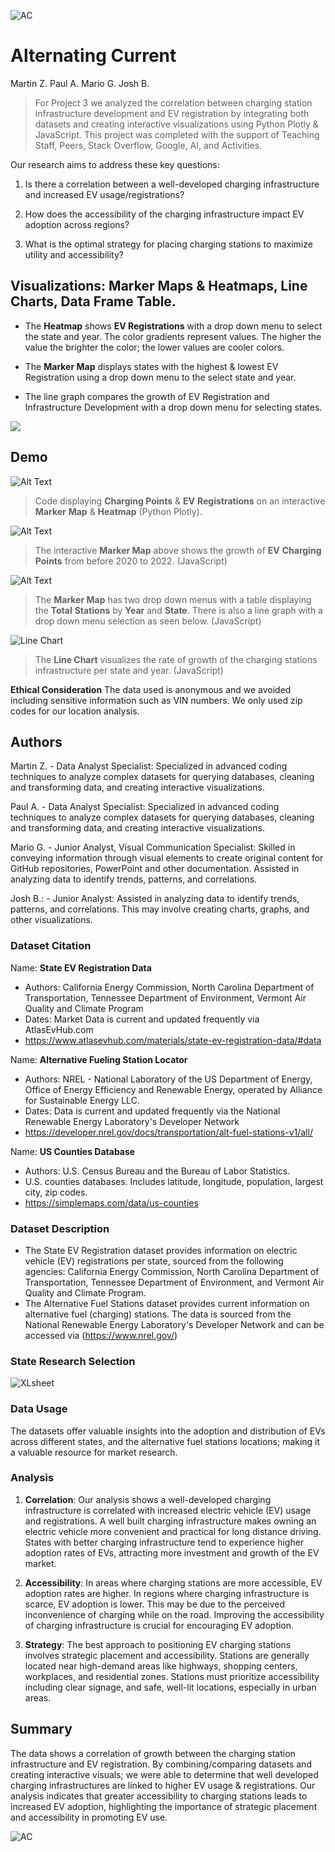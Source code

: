 
![AC](/Users/cmgarxia/Desktop/SMUBC/project3-alternating-current/content/image1-e1702620689960.png)

# Alternating Current
Martin Z. Paul A. Mario G. Josh B.

> For Project 3 we analyzed the correlation between charging station infrastructure development and EV registration by integrating both datasets and creating interactive visualizations using Python Plotly & JavaScript. This project was completed with the support of Teaching Staff, Peers, Stack Overflow, Google, AI, and Activities. 

Our research aims to address these key questions:

1. Is there a correlation between a well-developed charging infrastructure and increased EV usage/registrations?

2. How does the accessibility of the charging infrastructure impact EV adoption across regions?

3. What is the optimal strategy for placing charging stations to maximize utility and accessibility?

## Visualizations: Marker Maps & Heatmaps, Line Charts, Data Frame Table.


* The **Heatmap** shows **EV Registrations** with a drop down menu to select the state and year. The color gradients represent values. The higher the value the brighter the color; the lower values are cooler colors.

* The **Marker Map** displays states with the highest & lowest EV Registration using a drop down menu to the select state and year.

* The line graph compares the growth of EV Registration and Infrastructure Development with a drop down menu for selecting states. 

![](header.png)

## Demo
![Alt Text](/Users/cmgarxia/Desktop/SMUBC/project3-alternating-current/content/PaulCodeVisualizations-ezgif.com-video-to-gif-converter.gif)

>Code displaying **Charging Points** & **EV** **Registrations** on an interactive **Marker** **Map** & **Heatmap** (Python Plotly).

![Alt Text](/Users/cmgarxia/Desktop/SMUBC/project3-alternating-current/content/MartinMarkerMap-ezgif.com-video-to-gif-converter.gif)

>The interactive **Marker Map** above shows the growth of **EV** **Charging Points** from before 2020 to 2022. (JavaScript) 

![Alt Text](/Users/cmgarxia/Desktop/SMUBC/project3-alternating-current/content/MartinTableDropDowns-ezgif.com-video-to-gif-converter.gif)

>The **Marker Map** has two drop down menus with a table displaying the **Total** **Stations** by **Year** and **State**. There is also a line graph with a drop down menu selection as seen below. (JavaScript) 

![Line Chart](/Users/cmgarxia/Desktop/SMUBC/project3-alternating-current/content/MartinLineChart-ezgif.com-video-to-gif-converter.gif)

>The **Line Chart** visualizes the rate of growth of the charging stations infrastructure per state and year. (JavaScript)



 **Ethical Consideration**
 The data used is anonymous and we avoided including sensitive information such as VIN numbers. We only used zip codes for our location analysis.

## Authors
Martin Z. - Data Analyst Specialist: Specialized in advanced coding techniques to analyze complex datasets for querying databases, cleaning and transforming data, and creating interactive visualizations.

Paul A. - Data Analyst Specialist: Specialized in advanced coding techniques to analyze complex datasets for querying databases, cleaning and transforming data, and creating interactive visualizations.

Mario G. - Junior Analyst, Visual Communication Specialist: Skilled in conveying information  through visual elements to create original content for GitHub repositories, PowerPoint and other documentation. Assisted in analyzing data to identify trends, patterns, and correlations. 

Josh B.: - Junior Analyst: Assisted in analyzing data to identify trends, patterns, and correlations. This may involve creating charts, graphs, and other visualizations. 

### Dataset Citation

Name: **State EV Registration Data**
  - Authors: California Energy Commission, North Carolina Department of Transportation, Tennessee Department of Environment, Vermont Air Quality and Climate Program
  - Dates: Market Data is current and updated frequently via AtlasEvHub.com
  - https://www.atlasevhub.com/materials/state-ev-registration-data/#data 

 Name: **Alternative Fueling Station Locator**
  - Authors: NREL - National Laboratory of the US Department of Energy, Office of Energy Efficiency and Renewable Energy, operated by Alliance for Sustainable Energy LLC.
  - Dates: Data is current and updated frequently via the National Renewable Energy Laboratory's Developer Network 
  - https://developer.nrel.gov/docs/transportation/alt-fuel-stations-v1/all/

  Name: **US Counties Database**
  - Authors: U.S. Census Bureau and the Bureau of Labor Statistics.
  - U.S. counties databases. Includes latitude, longitude, population, largest city, zip codes.  
  - https://simplemaps.com/data/us-counties


### Dataset Description
- The State EV Registration dataset provides information on electric vehicle (EV) registrations per state, sourced from the following agencies: California Energy Commission, North Carolina Department of Transportation, Tennessee Department of Environment, and Vermont Air Quality and Climate Program.
- The Alternative Fuel Stations dataset provides current information on alternative fuel (charging) stations. The data is sourced from the National Renewable Energy Laboratory's Developer Network and can be accessed via (https://www.nrel.gov/)

### State Research Selection 
![XLsheet](/Users/cmgarxia/Desktop/SMUBC/project3-alternating-current/content/xlsheet.png)
>  
### Data Usage
The datasets offer valuable insights into the adoption and distribution of EVs across different states, and the alternative fuel stations locations; making it a valuable resource for market research. 

### Analysis
1. **Correlation**: Our analysis shows a well-developed charging infrastructure is correlated with increased electric vehicle (EV) usage and registrations. A well built charging infrastructure makes owning an electric vehicle more convenient and practical for long distance driving. States with better charging infrastructure tend to experience higher adoption rates of EVs, attracting more investment and growth of the EV market.

2. **Accessibility**: In areas where charging stations are more accessible, EV adoption rates are higher. In regions where charging infrastructure is scarce, EV adoption is lower. This may be due to the perceived inconvenience of charging while on the road. Improving the accessibility of charging infrastructure is crucial for encouraging EV adoption.

3. **Strategy**: The best approach to positioning EV charging stations involves strategic placement and accessibility. Stations are generally located near high-demand areas like highways, shopping centers, workplaces, and residential zones. Stations must prioritize accessibility including clear signage, and safe, well-lit locations, especially in urban areas.


## Summary 
The data shows a correlation of growth between the charging station infrastructure and EV registration. By combining/comparing datasets and creating interactive visuals; we were able to determine that well developed charging infrastructures are linked to higher EV usage & registrations. Our analysis indicates that greater accessibility to charging stations leads to increased EV adoption, highlighting the importance of strategic placement and accessibility in promoting EV use.







![AC](/Users/cmgarxia/Desktop/SMUBC/project3-alternating-current/content/AC.png)

